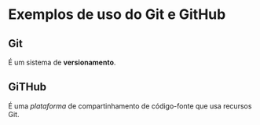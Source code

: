 # Exemplos de uso do Git e GitHub

## Git

É um sistema de **versionamento**.

## GiTHub

É uma _plataforma_ de compartinhamento de código-fonte que usa recursos Git.

